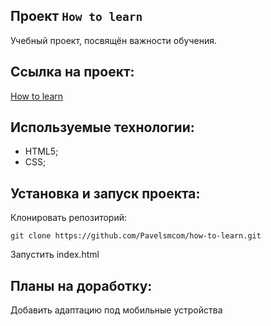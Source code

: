 ## Проект `How to learn`

Учебный проект, посвящён важности обучения.

## Ссылка на проект: 

[How to learn](https://pavelsm.com/how-to-learn/index.html)

## Используемые технологии:

* HTML5;
* CSS;

## Установка и запуск проекта:

Клонировать репозиторий:

    git clone https://github.com/Pavelsmcom/how-to-learn.git

Запустить index.html 

## Планы на доработку:

Добавить адаптацию под мобильные устройства